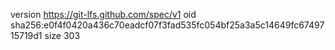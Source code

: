 version https://git-lfs.github.com/spec/v1
oid sha256:e0f4f0420a436c70eadcf07f3fad535fc054bf25a3a5c14649fc6749715719d1
size 303
